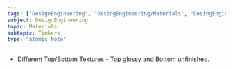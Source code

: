 ```yaml
---
tags: ["DesignEngineering", "DesingEngineering/Materials", "DesingEngineering/Materials/Timbers", "DesingEngineering/Materials/Timbers/ManMade"]
subject: DesignEngineering
topic: Materials
subtopic: Timbers
type: "Atomic Note"
---
```

 
 - Different Top/Bottom Textures - Top glossy and Bottom unfinished.